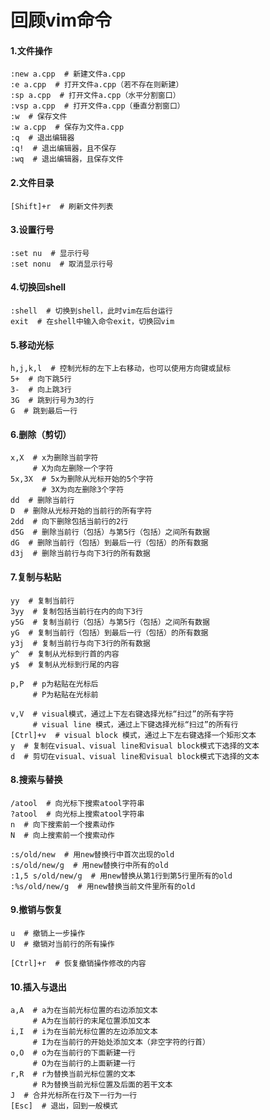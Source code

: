 # 回顾vim命令

#### 1.文件操作

```
:new a.cpp  # 新建文件a.cpp
:e a.cpp  # 打开文件a.cpp（若不存在则新建）
:sp a.cpp  # 打开文件a.cpp（水平分割窗口）
:vsp a.cpp  # 打开文件a.cpp（垂直分割窗口）
:w  # 保存文件
:w a.cpp  # 保存为文件a.cpp
:q  # 退出编辑器
:q!  # 退出编辑器，且不保存
:wq  # 退出编辑器，且保存文件
```

#### 2.文件目录

```
[Shift]+r  # 刷新文件列表
```

#### 3.设置行号

```
:set nu  # 显示行号
:set nonu  # 取消显示行号
```

#### 4.切换回shell

```
:shell  # 切换到shell，此时vim在后台运行
exit  # 在shell中输入命令exit，切换回vim
```

#### 5.移动光标

```
h,j,k,l  # 控制光标的左下上右移动，也可以使用方向键或鼠标
5+  # 向下跳5行
3-  # 向上跳3行
3G  # 跳到行号为3的行
G  # 跳到最后一行
```

#### 6.删除（剪切）

```
x,X  # x为删除当前字符
     # X为向左删除一个字符
5x,3X  # 5x为删除从光标开始的5个字符
       # 3X为向左删除3个字符
dd  # 删除当前行
D  # 删除从光标开始的当前行的所有字符
2dd  # 向下删除包括当前行的2行
d5G  # 删除当前行（包括）与第5行（包括）之间所有数据
dG  # 删除当前行（包括）到最后一行（包括）的所有数据
d3j  # 删除当前行与向下3行的所有数据
```

#### 7.复制与粘贴

```
yy  # 复制当前行
3yy  # 复制包括当前行在内的向下3行
y5G  # 复制当前行（包括）与第5行（包括）之间所有数据
yG  # 复制当前行（包括）到最后一行（包括）的所有数据
y3j  # 复制当前行与向下3行的所有数据
y^  # 复制从光标到行首的内容
y$  # 复制从光标到行尾的内容
```

```
p,P  # p为粘贴在光标后
     # P为粘贴在光标前
```

```
v,V  # visual模式，通过上下左右键选择光标“扫过”的所有字符
     # visual line 模式，通过上下键选择光标“扫过”的所有行
[Ctrl]+v  # visual block 模式，通过上下左右键选择一个矩形文本
y  # 复制在visual、visual line和visual block模式下选择的文本
d  # 剪切在visual、visual line和visual block模式下选择的文本
```

#### 8.搜索与替换

```
/atool  # 向光标下搜索atool字符串
?atool  # 向光标上搜索atool字符串
n  # 向下搜索前一个搜素动作
N  # 向上搜索前一个搜索动作
```

```
:s/old/new  # 用new替换行中首次出现的old
:s/old/new/g  # 用new替换行中所有的old
:1,5 s/old/new/g  # 用new替换从第1行到第5行里所有的old
:%s/old/new/g  # 用new替换当前文件里所有的old
```

#### 9.撤销与恢复

```
u  # 撤销上一步操作
U  # 撤销对当前行的所有操作
```

```
[Ctrl]+r  # 恢复撤销操作修改的内容
```

#### 10.插入与退出

```
a,A  # a为在当前光标位置的右边添加文本
     # A为在当前行的末尾位置添加文本
i,I  # i为在当前光标位置的左边添加文本
     # I为在当前行的开始处添加文本（非空字符的行首）
o,O  # o为在当前行的下面新建一行
     # O为在当前行的上面新建一行
r,R  # r为替换当前光标位置的文本
     # R为替换当前光标位置及后面的若干文本
J  # 合并光标所在行及下一行为一行
[Esc]  # 退出，回到一般模式
```